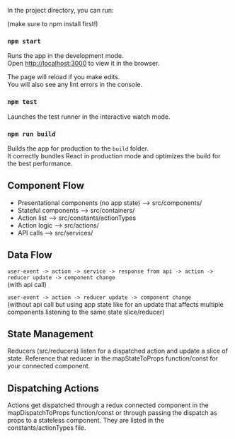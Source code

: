 
In the project directory, you can run:

(make sure to npm install first!)

### `npm start`

Runs the app in the development mode.<br>
Open [http://localhost:3000](http://localhost:3000) to view it in the browser.

The page will reload if you make edits.<br>
You will also see any lint errors in the console.

### `npm test`

Launches the test runner in the interactive watch mode.<br>

### `npm run build`

Builds the app for production to the `build` folder.<br>
It correctly bundles React in production mode and optimizes the build for the best performance.

## Component Flow

* Presentational components (no app state) --> src/components/
* Stateful components --> src/containers/
* Action list --> src/constants/actionTypes
* Action logic --> src/actions/
* API calls --> src/services/

## Data Flow

`user-event -> action -> service -> response from api -> action -> reducer update -> component change`<br/>
(with api call)


`user-event -> action -> reducer update -> component change`<br/>
(without api call but using app state like for an update that affects multiple components listening to the same state slice/reducer)

## State Management

Reducers (src/reducers) listen for a dispatched action and update a slice of state. Reference that reducer in the mapStateToProps function/const for your connected component.

## Dispatching Actions

Actions get dispatched through a redux connected component in the mapDispatchToProps function/const or through passing the dispatch as props to a stateless component. They are listed in the constants/actionTypes file.
